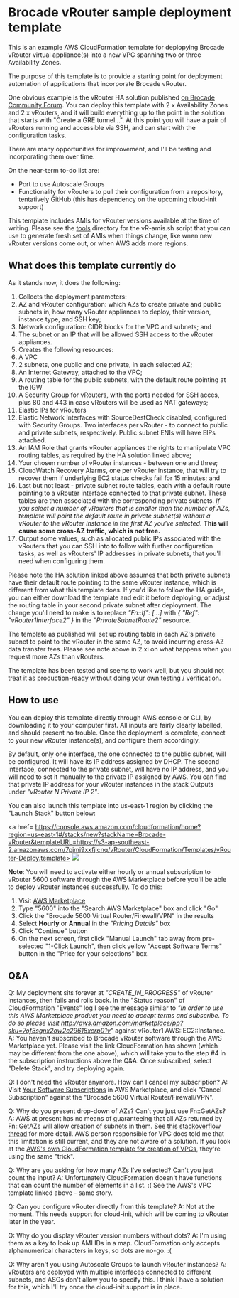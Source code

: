 # Brocade vRouter sample deployment template

This is an example AWS CloudFormation template for deplopying Brocade vRouter virtual appliance(s) into a new VPC spanning two or three Availability Zones.

The purpose of this template is to provide a starting point for deployment automation of applications that incorporate Brocade vRouter.

One obvious example is the vRouter HA solution published [on Brocade Community Forum](https://community.brocade.com/t5/SDN-NFV/vRouter-HA-in-AWS-across-Availability-Zones/ta-p/86905). You can deploy this template with 2 x Availability Zones and 2 x vRouters, and it will build everything up to the point in the solution that starts with "Create a GRE tunnel...". At this point you will have a pair of vRouters running and accessible via SSH, and can start with the configuration tasks.

There are many opportunities for improvement, and I'll be testing and incorporating them over time.

On the near-term to-do list are:
- Port to use Autoscale Groups
- Functionality for vRouters to pull their configuration from a repository, tentatively GitHub (this has dependency on the upcoming cloud-init support)

This template includes AMIs for vRouter versions available at the time of writing. Please see the [tools](https://github.com/dkalintsev/Brocade/tree/master/CloudFormation/Tools) directory for the vR-amis.sh script that you can use to generate fresh set of AMIs when things change, like wnen new vRouter versions come out, or when AWS adds more regions.

## What does this template currently do

As it stands now, it does the following:

1. Collects the deployment parameters:
  1. AZ and vRouter configuration: which AZs to create private and public subnets in, how many vRouter appliances to deploy, their version, instance type, and SSH key;
  2. Network configuration: CIDR blocks for the VPC and subnets; and
  3. The subnet or an IP that will be allowed SSH access to the vRouter appliances.
2. Creates the following resources:
  1. A VPC
  2. 2 subnets, one public and one private, in each selected AZ;
  3. An Internet Gateway, attached to the VPC;
  4. A routing table for the public subnets, with the default route pointing at the IGW
  5. A Security Group for vRouters, with the ports needed for SSH acces, plus 80 and 443 in case vRouters will be used as NAT gateways;
  6. Elastic IPs for vRouters
  7. Elastic Network Interfaces with SourceDestCheck disabled, configured with Security Groups. Two interfaces per vRouter - to connect to public and private subnets, respectively. Public subnet ENIs will have EIPs attached.
  8. An IAM Role that grants vRouter appliances the rights to manipulate VPC routing tables, as required by the HA solution linked above;
  9. Your chosen number of vRouter instances - between one and three;
  10. CloudWatch Recovery Alarms, one per vRouter instance, that will try to recover them if underlying EC2 status checks fail for 15 minutes; and
  11. Last but not least - private subnet route tables, each with a default route pointing to a vRouter interface connected to that private subnet. These tables are then associated with the corresponding private subnets. *If you select a number of vRouters that is smaller than the number of AZs, template will point the default route in private subnet(s) without a vRouter to the vRouter instance in the first AZ you've selected.* **This will cause some cross-AZ traffic, which is not free.** 
3. Output some values, such as allocated public IPs associated with the vRouters that you can SSH into to follow with further configuration tasks, as well as vRouters' IP addresses in private subnets, that you'll need when configuring them.

Please note the HA solution linked above assumes that both private subnets have their default route pointing to the same vRouter instance, which is different from what this template does. If you'd like to follow the HA guide, you can either download the template and edit it before deploying, or adjust the routing table in your second private subnet after deployment. The change you'll need to make is to replace *"Fn::If": [...]* with *{ "Ref": "vRouter1Interface2" }* in the *"PrivateSubnetRoute2"* resource.

The template as published will set up routing table in each AZ's private subnet to point to the vRouter in the same AZ, to avoid incurring cross-AZ data transfer fees. Please see note above in 2.xi on what happens when you request more AZs than vRouters.

The template has been tested and seems to work well, but you should not treat it as production-ready without doing your own testing / verification.

## How to use

You can deploy this template directly through AWS console or CLI, by downloading it to your computer first. All inputs are fairly clearly labelled, and should present no trouble. Once the deployment is complete, connect to your new vRouter instance(s), and configure them accordingly.

By default, only one interface, the one connected to the public subnet, will be configured. It will have its IP address assigned by DHCP. The second interface, connected to the private subnet, will have no IP address, and you will need to set it manually to the private IP assigned by AWS. You can find that private IP address for your vRouter instances in the stack Outputs under *"vRouter N Private IP 2"*.

You can also launch this template into us-east-1 region by clicking the "Launch Stack" button below:

<a href=
https://console.aws.amazon.com/cloudformation/home?region=us-east-1#/stacks/new?stackName=Brocade-vRouter&templateURL=https://s3-ap-southeast-2.amazonaws.com/7pjmj9xxfjlcnq/vRouter/CloudFormation/Templates/vRouter-Deploy.template>
<img src=https://s3.amazonaws.com/cloudformation-examples/cloudformation-launch-stack.png></a>

**Note**: You will need to activate either hourly or annual subscription to vRouter 5600 software through the AWS Marketplace before you'll be able to deploy vRouter instances successfully. To do this:

1. Visit [AWS Marketplace](https://aws.amazon.com/marketplace/)
2. Type "5600" into the "Search AWS Marketplace" box and click "Go"
3. Click the "Brocade 5600 Virtual Router/Firewall/VPN" in the results
4. Select **Hourly** or **Annual** in the *"Pricing Details"* box
5. Click "Continue" button
6. On the next screen, first click "Manual Launch" tab away from pre-selected "1-Click Launch", then click yellow "Accept Software Terms" button in the "Price for your selections" box.

## Q&A

Q: My deployment sits forever at *"CREATE\_IN\_PROGRESS"* of vRouter instances, then fails and rolls back. In the "Status reason" of CloudFormation "Events" log I see the message similar to *"In order to use this AWS Marketplace product you need to accept terms and subscribe. To do so please visit http://aws.amazon.com/marketplace/pp?sku=7of3sgnx2ow2c29618xcrp01v"* against vRouter1 AWS::EC2::Instance.
A: You haven't subscribed to Brocade vRouter software through the AWS Marketplace yet. Please visit the link CloudFormation has shown (which may be different from the one above), which will take you to the step #4 in the subscription instructions above the Q&A. Once subscribed, select "Delete Stack", and try deploying again.

Q: I don't need the vRouter anymore. How can I cancel my subscription?
A: Visit [Your Software Subscriptions](https://aws.amazon.com/marketplace/library/) in AWS Marketplace, and click "Cancel Subscription" against the "Brocade 5600 Virtual Router/Firewall/VPN".

Q: Why do you present drop-down of AZs? Can't you just use Fn::GetAZs?
A: AWS at present has no means of guaranteeing that all AZs returned by Fn::GetAZs will allow creation of subnets in them. See [this stackoverflow thread](http://stackoverflow.com/questions/21390444/is-there-a-way-for-cloudformation-to-query-available-zones-for-subnet-creation) for more detail. AWS person responsible for VPC docs told me that this limitation is still current, and they are not aware of a solution. If you look at the [AWS's own CloudFormation template for creation of VPCs](http://docs.aws.amazon.com/quickstart/latest/vpc/welcome.html), they're using the same "trick".

Q: Why are you asking for how many AZs I've selected? Can't you just count the input?
A: Unfortunately CloudFormation doesn't have functions that can count the number of elements in a list. :( See the AWS's VPC template linked above - same story.

Q: Can you configure vRouter directly from this template?
A: Not at the moment. This needs support for cloud-init, which will be coming to vRouter later in the year.

Q: Why do you display vRouter version numbers without dots?
A: I'm using them as a key to look up AMI IDs in a map. CloudFormation only accepts alphanumerical characters in keys, so dots are no-go. :(

Q: Why aren't you using Autoscale Groups to launch vRouter instances?
A: vRouters are deployed with multiple interfaces connected to different subnets, and ASGs don't allow you to specify this. I think I have a solution for this, which I'll try once the cloud-init support is in place.